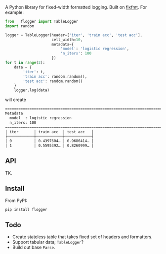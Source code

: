 A Python library for fixed-width formatted logging. Built on [fixfmt](https://github.com/alexhsamuel/fixfmt). For example:


```python
from   flogger import TableLogger
import random

logger = TableLogger(header=['iter', 'train acc', 'test acc'],
                     cell_width=10,
                     metadata={
                         'model': 'logistic regression',
                         'n_iters': 100
                     })
for t in range(2):
    data = {
        'iter': t,
        'train acc': random.random(),
        'test acc': random.random()
    }
    logger.log(data)
```

will create

```bash
================================================================================
Metadata
  model  : logistic regression
  n_iters: 100
================================================================================
│ iter       │ train acc  │ test acc   │
├────────────┼────────────┼────────────┤
│ 0          │ 0.4397604… │ 0.9686414… │
│ 1          │ 0.5595392… │ 0.8260999… │
```

## API

TK.

## Install

From PyPI:

```bash
pip install flogger
```

## Todo

- Create stateless table that takes fixed set of headers and formatters.
- Support tabular data; `TableLogger`?
- Build out base `Parse`.
